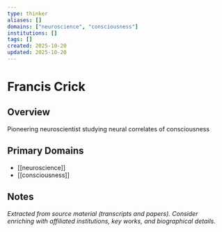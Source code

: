 ```yaml
---
type: thinker
aliases: []
domains: ["neuroscience", "consciousness"]
institutions: []
tags: []
created: 2025-10-20
updated: 2025-10-20
---
```


# Francis Crick

## Overview

Pioneering neuroscientist studying neural correlates of consciousness

## Primary Domains

- [[neuroscience]]
- [[consciousness]]

## Notes

*Extracted from source material (transcripts and papers). Consider enriching with affiliated institutions, key works, and biographical details.*
